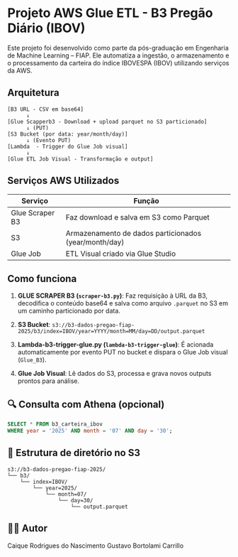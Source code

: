 # Projeto AWS Glue ETL - B3 Pregão Diário (IBOV)

Este projeto foi desenvolvido como parte da pós-graduação em Engenharia de Machine Learning – FIAP. Ele automatiza a ingestão, o armazenamento e o processamento da carteira do índice IBOVESPA (IBOV) utilizando serviços da AWS.

## Arquitetura

```
[B3 URL - CSV em base64]
      ↓
[Glue Scapperb3 - Download + upload parquet no S3 particionado]
      ↓ (PUT)
[S3 Bucket (por data: year/month/day)]
      ↓ (Evento PUT)
[Lambda  - Trigger do Glue Job visual]
      ↓
[Glue ETL Job Visual - Transformação e output]
```

## Serviços AWS Utilizados

|     Serviço     |                             Função                                     |
|-----------------|------------------------------------------------------------------------|
| Glue Scraper B3 |         Faz download e salva em S3 como Parquet                        |
|        S3       |         Armazenamento de dados particionados (year/month/day)          |
|     Glue Job    |         ETL Visual criado via Glue Studio                              |

## Como funciona

1. **GLUE SCRAPER B3 (`scraper-b3.py`)**: Faz requisição à URL da B3, decodifica o conteúdo base64 e salva como arquivo `.parquet` no S3 em um caminho particionado por data.

2. **S3 Bucket**: `s3://b3-dados-pregao-fiap-2025/b3/index=IBOV/year=YYYY/month=MM/day=DD/output.parquet`

3. **Lambda-b3-trigger-glue.py (`lambda-b3-trigger-glue`)**: É acionada automaticamente por evento PUT no bucket e dispara o Glue Job visual (`Glue_B3`).
4. **Glue Job Visual**: Lê dados do S3, processa e grava novos outputs prontos para análise.

## 🔍 Consulta com Athena (opcional)

```sql
SELECT * FROM b3_carteira_ibov
WHERE year = '2025' AND month = '07' AND day = '30';
```

## 📁 Estrutura de diretório no S3

```
s3://b3-dados-pregao-fiap-2025/
└── b3/
    └── index=IBOV/
        └── year=2025/
            └── month=07/
                └── day=30/
                    └── output.parquet
```

## 👨‍🎓 Autor
Caique Rodrigues do Nascimento
Gustavo Bortolami Carrillo
